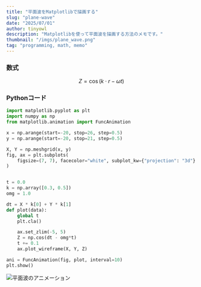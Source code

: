 ```yaml
---
title: "平面波をMatplotlibで描画する"
slug: "plane-wave"
date: "2025/07/01"
author: tinyowl
description: "Matplotlibを使って平面波を描画する方法のメモです。"
thumbnail: "/imgs/plane_wave.png"
tag: "programming, math, memo"
---
```

### 数式
$$ Z = \cos \left( k \cdot r - \omega t \right) $$
### Pythonコード
```python
import matplotlib.pyplot as plt
import numpy as np
from matplotlib.animation import FuncAnimation

x = np.arange(start=-20, stop=26, step=0.5)
y = np.arange(start=-20, stop=21, step=0.5)

X, Y = np.meshgrid(x, y)
fig, ax = plt.subplots(
    figsize=(7, 7), facecolor="white", subplot_kw={"projection": "3d"}
)


t = 0.0
k = np.array([0.3, 0.5])
omg = 1.0

dt = X * k[0] + Y * k[1]
def plot(data):
    global t
    plt.cla()

    ax.set_zlim(-5, 5)
    Z = np.cos(dt - omg*t)
    t += 0.1
    ax.plot_wireframe(X, Y, Z)

ani = FuncAnimation(fig, plot, interval=10)
plt.show()
```

![平面波のアニメーション](/imgs/plane_wave.gif)
